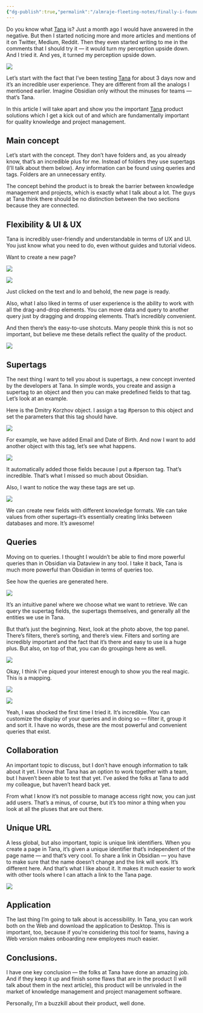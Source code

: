 ```yaml
---
{"dg-publish":true,"permalink":"/almraje-fleeting-notes/finally-i-found-it-welcome-tana-by-dmitry-korzhov-oct-2022-ux-planet/"}
---
```


Do you know what [Tana](https://tana.inc/) is? Just a month ago I would have answered in the negative. But then I started noticing more and more articles and mentions of it on Twitter, Medium, Reddit. Then they even started writing to me in the comments that I should try it — it would turn my perception upside down. And I tried it. And yes, it turned my perception upside down.

![](https://miro.medium.com/max/1400/1*PHeTuQ6-rPE2n6CKWnckEg.jpeg)

Let’s start with the fact that I’ve been testing [Tana](https://tana.inc/) for about 3 days now and it’s an incredible user experience. They are different from all the analogs I mentioned earlier. Imagine Obsidian only without the minuses for teams — that’s Tana.

In this article I will take apart and show you the important [Tana](https://tana.inc/) product solutions which I get a kick out of and which are fundamentally important for quality knowledge and project management.

## Main concept

Let’s start with the concept. They don’t have folders and, as you already know, that’s an incredible plus for me. Instead of folders they use supertags (I’ll talk about them below). Any information can be found using queries and tags. Folders are an unnecessary entity.

The concept behind the product is to break the barrier between knowledge management and projects, which is exactly what I talk about a lot. The guys at Tana think there should be no distinction between the two sections because they are connected.

## Flexibility & UI & UX

Tana is incredibly user-friendly and understandable in terms of UX and UI. You just know what you need to do, even without guides and tutorial videos.

Want to create a new page?

![](https://miro.medium.com/max/1400/1*wcMs6exxjl0njHzaCAdg1w.png)

![](https://miro.medium.com/max/1400/1*oG366Qfu8wq5CtK6DedCfw.png)

Just clicked on the text and lo and behold, the new page is ready.

Also, what I also liked in terms of user experience is the ability to work with all the drag-and-drop elements. You can move data and query to another query just by dragging and dropping elements. That’s incredibly convenient.

And then there’s the easy-to-use shotcuts. Many people think this is not so important, but believe me these details reflect the quality of the product.

![](https://miro.medium.com/max/1400/1*cNRCMvl3W5nlCDKofaE9_w.png)

## Supertags

The next thing I want to tell you about is supertags, a new concept invented by the developers at Tana. In simple words, you create and assign a supertag to an object and then you can make predefined fields to that tag. Let’s look at an example.

Here is the Dmitry Korzhov object. I assign a tag #person to this object and set the parameters that this tag should have.

![](https://miro.medium.com/max/1400/1*IXCbHDBuePr73LJHCSvEjg.png)

For example, we have added Email and Date of Birth. And now I want to add another object with this tag, let’s see what happens.

![](https://miro.medium.com/max/1400/1*Kw8GClDnCL4uo7TclfEqsw.png)

It automatically added those fields because I put a #person tag. That’s incredible. That’s what I missed so much about Obsidian.

Also, I want to notice the way these tags are set up.

![](https://miro.medium.com/max/1400/1*YCxc5Fep1kFDdWkEvMdc-A.png)

We can create new fields with different knowledge formats. We can take values from other supertags-it’s essentially creating links between databases and more. It’s awesome!

## Queries

Moving on to queries. I thought I wouldn’t be able to find more powerful queries than in Obsidian via Dataview in any tool. I take it back, Tana is much more powerful than Obsidian in terms of queries too.

See how the queries are generated here.

![](https://miro.medium.com/max/1400/1*4j4ydrKmu8GLrkcYbucBzw.png)

It’s an intuitive panel where we choose what we want to retrieve. We can query the supertag fields, the supertags themselves, and generally all the entities we use in Tana.

But that’s just the beginning. Next, look at the photo above, the top panel. There’s filters, there’s sorting, and there’s view. Filters and sorting are incredibly important and the fact that it’s there and easy to use is a huge plus. But also, on top of that, you can do groupings here as well.

![](https://miro.medium.com/max/1400/1*FUdZJVZyJkvU6yyCAGA-1Q.png)

Okay, I think I’ve piqued your interest enough to show you the real magic. This is a mapping.

![](https://miro.medium.com/max/1400/1*QBF3prgFfl4uLp6ITYR6EA.png)

![](https://miro.medium.com/max/1400/1*HOWHfuKBg737sp5jB0gyGw.png)

Yeah, I was shocked the first time I tried it. It’s incredible. You can customize the display of your queries and in doing so — filter it, group it and sort it. I have no words, these are the most powerful and convenient queries that exist.

## Collaboration

An important topic to discuss, but I don’t have enough information to talk about it yet. I know that Tana has an option to work together with a team, but I haven’t been able to test that yet. I’ve asked the folks at Tana to add my colleague, but haven’t heard back yet.

From what I know it’s not possible to manage access right now, you can just add users. That’s a minus, of course, but it’s too minor a thing when you look at all the pluses that are out there.

## Unique URL

A less global, but also important, topic is unique link identifiers. When you create a page in Tana, it’s given a unique identifier that’s independent of the page name — and that’s very cool. To share a link in Obsidian — you have to make sure that the name doesn’t change and the link will work. It’s different here. And that’s what I like about it. It makes it much easier to work with other tools where I can attach a link to the Tana page.

![](https://miro.medium.com/max/1400/1*0p8VUpzc5mIjW4Dy7hX2AQ.png)

## Application

The last thing I’m going to talk about is accessibility. In Tana, you can work both on the Web and download the application to Desktop. This is important, too, because if you’re considering this tool for teams, having a Web version makes onboarding new employees much easier.

## Conclusions.

I have one key conclusion — the folks at Tana have done an amazing job. And if they keep it up and finish some flaws that are in the product (I will talk about them in the next article), this product will be unrivaled in the market of knowledge management and project management software.

Personally, I’m a buzzkill about their product, well done.